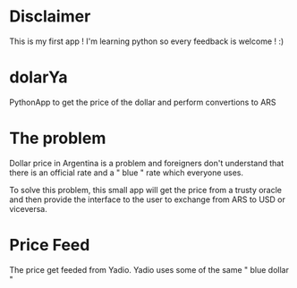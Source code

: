 # Disclaimer
This is my first app ! I'm learning python so every feedback is welcome ! :)

# dolarYa
PythonApp to get the price of the dollar and perform convertions to ARS

# The problem
Dollar price in Argentina is a problem and foreigners don't understand that there is an official rate and a " blue " rate which everyone uses.

To solve this problem, this small app will get the price from a trusty oracle and then provide the interface to the user to exchange from ARS to USD or viceversa.

# Price Feed
The price get feeded from Yadio.
Yadio uses some of the same " blue dollar " 
